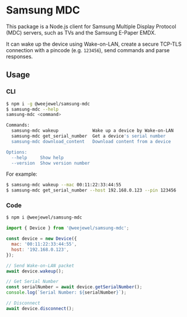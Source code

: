 # Samsung MDC

This package is a Node.js client for Samsung Multiple Display Protocol (MDC) servers, such as TVs and the Samsung E-Paper EMDX.

It can wake up the device using Wake-on-LAN, create a secure TCP-TLS connection with a pincode (e.g. `123456`), send commands and parse responses.

## Usage

### CLI

```bash
$ npm i -g @weejewel/samsung-mdc
$ samsung-mdc --help
samsung-mdc <command>

Commands:
  samsung-mdc wakeup             Wake up a device by Wake-on-LAN
  samsung-mdc get_serial_number  Get a device's serial number
  samsung-mdc download_content   Download content from a device

Options:
  --help     Show help                                                 [boolean]
  --version  Show version number                                       [boolean]
```

For example:

```bash
$ samsung-mdc wakeup --mac 00:11:22:33:44:55
$ samsung-mdc get_serial_number --host 192.168.0.123 --pin 123456
```

### Code

```bash
$ npm i @weejewel/samsung-mdc
```

```js
import { Device } from '@weejewel/samsung-mdc';

const device = new Device({
  mac: '00:11:22:33:44:55',
  host: '192.168.0.123',
});

// Send Wake-on-LAN packet
await device.wakeup();

// Get Serial Number
const serialNumber = await device.getSerialNumber();
console.log(`Serial Number: ${serialNumber}`);

// Disconnect
await device.disconnect();
```